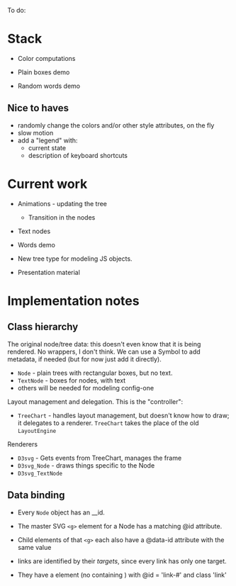 To do:

# Stack

* Color computations



* Plain boxes demo
* Random words demo


## Nice to haves

* randomly change the colors and/or other style attributes, on the fly
* slow motion
* add a "legend" with:
    * current state
    * description of keyboard shortcuts


# Current work

* Animations - updating the tree



    * Transition in the nodes











* Text nodes
* Words demo
* New tree type for modeling JS objects.
* Presentation material







# Implementation notes

## Class hierarchy

The original node/tree data: this doesn't even know that it is being rendered.
No wrappers, I don't think. We can use a Symbol to add metadata, if needed
(but for now just add it directly).

* `Node` - plain trees with rectangular boxes, but no text.
* `TextNode` - boxes for nodes, with text
* others will be needed for modeling config-one

Layout management and delegation. This is the "controller":

* `TreeChart` - handles layout management, but doesn't know how
  to draw; it delegates to a renderer. `TreeChart` takes the place of the old
  `LayoutEngine`

Renderers

* `D3svg` - Gets events from TreeChart, manages the frame
* `D3svg_Node` - draws things specific to the Node
* `D3svg_TextNode`


## Data binding

* Every `Node` object has an __id.
* The master SVG `<g>` element for a Node has a matching @id attribute.
* Child elements of that `<g>` each also have a @data-id attribute with the
  same value


* links are identified by their *targets*, since every link has only one
  target.
* They have a <path> element (no containing <g>) with @id = 'link-#' and class 'link'




